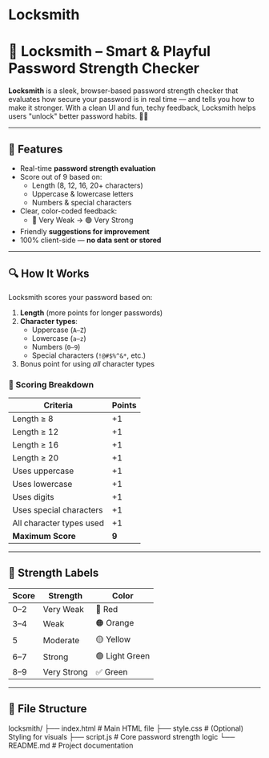 # Locksmith
# 🔐 Locksmith – Smart & Playful Password Strength Checker

**Locksmith** is a sleek, browser-based password strength checker that evaluates how secure your password is in real time — and tells you how to make it stronger. With a clean UI and fun, techy feedback, Locksmith helps users "unlock" better password habits. 🧠🔑

---

## 🚀 Features

- Real-time **password strength evaluation**
- Score out of 9 based on:
  - Length (8, 12, 16, 20+ characters)
  - Uppercase & lowercase letters
  - Numbers & special characters
- Clear, color-coded feedback:
  - 🔴 Very Weak → 🟢 Very Strong
- Friendly **suggestions for improvement**
- 100% client-side — **no data sent or stored**

---

## 🔍 How It Works

Locksmith scores your password based on:
1. **Length** (more points for longer passwords)
2. **Character types**:
   - Uppercase (`A–Z`)
   - Lowercase (`a–z`)
   - Numbers (`0–9`)
   - Special characters (`!@#$%^&*`, etc.)
3. Bonus point for using *all* character types

### 🔢 Scoring Breakdown

| Criteria                       | Points |
|--------------------------------|--------|
| Length ≥ 8                     | +1     |
| Length ≥ 12                    | +1     |
| Length ≥ 16                    | +1     |
| Length ≥ 20                    | +1     |
| Uses uppercase                 | +1     |
| Uses lowercase                 | +1     |
| Uses digits                    | +1     |
| Uses special characters        | +1     |
| All character types used       | +1     |
| **Maximum Score**              | **9**  |

---

## 🧪 Strength Labels

| Score | Strength      | Color           |
|-------|---------------|-----------------|
| 0–2   | Very Weak     | 🔴 Red         |
| 3–4   | Weak          | 🟠 Orange      |
| 5     | Moderate      | 🟡 Yellow      |
| 6–7   | Strong        | 🟢 Light Green |
| 8–9   | Very Strong   | ✅ Green       |

---

## 📁 File Structure

locksmith/
├── index.html # Main HTML file
├── style.css # (Optional) Styling for visuals
├── script.js # Core password strength logic
└── README.md # Project documentation
